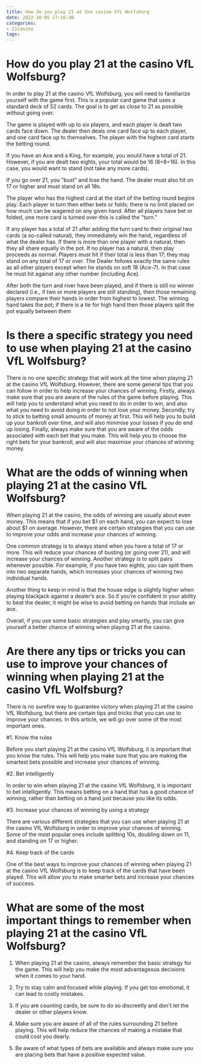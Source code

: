 ```yaml
---
title: How do you play 21 at the casino VfL Wolfsburg
date: 2022-10-05 17:16:48
categories:
- 21casino
tags:
---
```



#  How do you play 21 at the casino VfL Wolfsburg?

In order to play 21 at the casino VfL Wolfsburg, you will need to familiarize yourself with the game first. This is a popular card game that uses a standard deck of 52 cards. The goal is to get as close to 21 as possible without going over.

The game is played with up to six players, and each player is dealt two cards face down. The dealer then deals one card face up to each player, and one card face up to themselves. The player with the highest card starts the betting round.

If you have an Ace and a King, for example, you would have a total of 21. However, if you are dealt two eights, your total would be 16 (8+8=16). In this case, you would want to stand (not take any more cards).

If you go over 21, you "bust" and lose the hand. The dealer must also hit on 17 or higher and must stand on all 18s.

The player who has the highest card at the start of the betting round begins play. Each player in turn then either bets or folds; there is no limit placed on how much can be wagered on any given hand. After all players have bet or folded, one more card is turned over-this is called the "turn."

If any player has a total of 21 after adding the turn card to their original two cards (a so-called natural), they immediately win the hand, regardless of what the dealer has. If there is more than one player with a natural, then they all share equally in the pot. If no player has a natural, then play proceeds as normal. Players must hit if their total is less than 17; they may stand on any total of 17 or over. The Dealer follows exactly the same rules as all other players except when he stands on soft 18 (Ace-7). In that case he must hit against any other number (including Ace).

  After both the turn and river have been played, and if there is still no winner declared (i.e., if two or more players are still standing), then those remaining players compare their hands in order from highest to lowest. The winning hand takes the pot; if there is a tie for high hand then those players split the pot equally between them

#  Is there a specific strategy you need to use when playing 21 at the casino VfL Wolfsburg?

There is no one specific strategy that will work all the time when playing 21 at the casino VfL Wolfsburg. However, there are some general tips that you can follow in order to help increase your chances of winning. Firstly, always make sure that you are aware of the rules of the game before playing. This will help you to understand what you need to do in order to win, and also what you need to avoid doing in order to not lose your money. Secondly, try to stick to betting small amounts of money at first. This will help you to build up your bankroll over time, and will also minimise your losses if you do end up losing. Finally, always make sure that you are aware of the odds associated with each bet that you make. This will help you to choose the right bets for your bankroll, and will also maximise your chances of winning money.

#  What are the odds of winning when playing 21 at the casino VfL Wolfsburg?

When playing 21 at the casino, the odds of winning are usually about even money. This means that if you bet $1 on each hand, you can expect to lose about $1 on average. However, there are certain strategies that you can use to improve your odds and increase your chances of winning.

One common strategy is to always stand when you have a total of 17 or more. This will reduce your chances of busting (or going over 21), and will increase your chances of winning. Another strategy is to split pairs whenever possible. For example, if you have two eights, you can split them into two separate hands, which increases your chances of winning two individual hands.

Another thing to keep in mind is that the house edge is slightly higher when playing blackjack against a dealer’s ace. So if you’re confident in your ability to beat the dealer, it might be wise to avoid betting on hands that include an ace.

Overall, if you use some basic strategies and play smartly, you can give yourself a better chance of winning when playing 21 at the casino.

#  Are there any tips or tricks you can use to improve your chances of winning when playing 21 at the casino VfL Wolfsburg?

There is no surefire way to guarantee victory when playing 21 at the casino VfL Wolfsburg, but there are certain tips and tricks that you can use to improve your chances. In this article, we will go over some of the most important ones.

#1. Know the rules

Before you start playing 21 at the casino VfL Wolfsburg, it is important that you know the rules. This will help you make sure that you are making the smartest bets possible and increase your chances of winning.

#2. Bet intelligently

In order to win when playing 21 at the casino VfL Wolfsburg, it is important to bet intelligently. This means betting on a hand that has a good chance of winning, rather than betting on a hand just because you like its odds.

#3. Increase your chances of winning by using a strategy

There are various different strategies that you can use when playing 21 at the casino VfL Wolfsburg in order to improve your chances of winning. Some of the most popular ones include splitting 10s, doubling down on 11, and standing on 17 or higher.

#4. Keep track of the cards

One of the best ways to improve your chances of winning when playing 21 at the casino VfL Wolfsburg is to keep track of the cards that have been played. This will allow you to make smarter bets and increase your chances of success.

#  What are some of the most important things to remember when playing 21 at the casino VfL Wolfsburg?

1. When playing 21 at the casino, always remember the basic strategy for the game. This will help you make the most advantageous decisions when it comes to your hand.

2. Try to stay calm and focused while playing. If you get too emotional, it can lead to costly mistakes.

3. If you are counting cards, be sure to do so discreetly and don't let the dealer or other players know.

4. Make sure you are aware of all of the rules surrounding 21 before playing. This will help reduce the chances of making a mistake that could cost you dearly.

5. Be aware of what types of bets are available and always make sure you are placing bets that have a positive expected value.